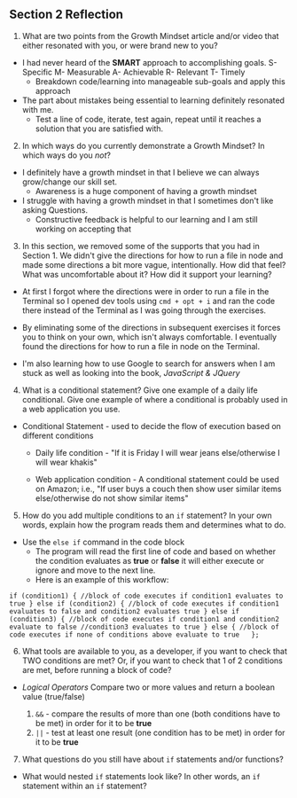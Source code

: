 ## Section 2 Reflection

1. What are two points from the Growth Mindset article and/or video that either resonated with you, or were brand new to you?

* I had never heard of the **SMART** approach to accomplishing goals.
S- Specific
M- Measurable
A- Achievable
R- Relevant
T- Timely
  - Breakdown code/learning into manageable sub-goals and apply this approach
* The part about mistakes being essential to learning definitely resonated with me.
  - Test a line of code, iterate, test again, repeat until it reaches a solution that you are satisfied with.

2. In which ways do you currently demonstrate a Growth Mindset? In which ways do you _not_?

* I definitely have a growth mindset in that I believe we can always grow/change our skill set.
  - Awareness is a huge component of having a growth mindset
* I struggle with having a growth mindset in that I sometimes don't like asking Questions.
  - Constructive feedback is helpful to our learning and I am still working on accepting that

3. In this section, we removed some of the supports that you had in Section 1. We didn't give the directions for how to run a file in node and made some directions a bit more vague, intentionally. How did that feel? What was uncomfortable about it? How did it support your learning?

* At first I forgot where the directions were in order to run a file in the Terminal so I opened dev tools using `cmd + opt + i` and ran the code there instead of the Terminal as I was going through the exercises.  

*  By eliminating some of the directions in subsequent exercises it forces you to think on your own, which isn't always comfortable.  I eventually found the directions for how to run a file in node on the Terminal.  
*  I'm also learning how to use Google to search for answers when I am stuck as well as looking into the book, *JavaScript & JQuery*

4. What is a conditional statement? Give one example of a daily life conditional. Give one example of where a conditional is probably used in a web application you use.

* Conditional Statement - used to decide the flow of execution based on different conditions

  - Daily life condition - "If it is Friday I will wear jeans else/otherwise I will wear khakis"

  - Web application condition - A conditional statement could be used on Amazon; i.e., "If user buys a couch then show user similar items else/otherwise do not show similar items"

5. How do you add multiple conditions to an `if` statement? In your own words, explain how the program reads them and determines what to do.

* Use the `else if` command in the code block
  - The program will read the first line of code and based on whether the condition evaluates as **true** or **false** it will either execute or ignore and move to the next line.  
  - Here is an example of this workflow:

``if (condition1) {
  //block of code executes if condition1 evaluates to true
} else if (condition2) {
  //block of code executes if condition1 evaluates to false and condition2 evaluates true
} else if (condition3) {
  //block of code executes if condition1 and condition2 evaluate to false
  //condition3 evaluates to true
} else {
  //block of code executes if none of conditions above evaluate to true  
};``

6. What tools are available to you, as a developer, if you want to check that TWO conditions are met? Or, if you want to check that 1 of 2 conditions are met, before running a block of code?

- _Logical Operators_ Compare two or more values and return a boolean value (true/false)

  1.  `&&` - compare the results of more than one (both conditions have to be met) in order for it to be **true**
  2. `||` - test at least one result (one condition has to be met) in order for it to be **true**

7. What questions do you still have about `if` statements and/or functions?

* What would nested `if` statements look like?  In other words, an `if` statement within an `if` statement?
